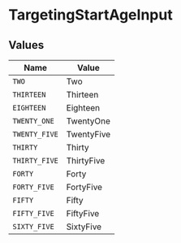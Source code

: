 # TargetingStartAgeInput


## Values

| Name          | Value         |
| ------------- | ------------- |
| `TWO`         | Two           |
| `THIRTEEN`    | Thirteen      |
| `EIGHTEEN`    | Eighteen      |
| `TWENTY_ONE`  | TwentyOne     |
| `TWENTY_FIVE` | TwentyFive    |
| `THIRTY`      | Thirty        |
| `THIRTY_FIVE` | ThirtyFive    |
| `FORTY`       | Forty         |
| `FORTY_FIVE`  | FortyFive     |
| `FIFTY`       | Fifty         |
| `FIFTY_FIVE`  | FiftyFive     |
| `SIXTY_FIVE`  | SixtyFive     |